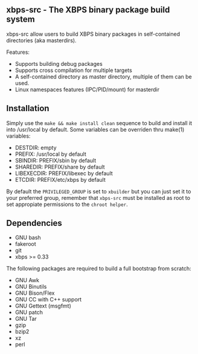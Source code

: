 ## xbps-src - The XBPS binary package build system

xbps-src allow users to build XBPS binary packages in self-contained directories
(aka masterdirs).

Features:

 - Supports building debug packages
 - Supports cross compilation for multiple targets
 - A self-contained directory as master directory, multiple of them can be used.
 - Linux namespaces features (IPC/PID/mount) for masterdir

## Installation

Simply use the `make && make install clean` sequence to build and install it
into /usr/local by default. Some variables can be overriden thru make(1)
variables:

 - DESTDIR: empty
 - PREFIX: /usr/local by default
 - SBINDIR: PREFIX/sbin by default
 - SHAREDIR: PREFIX/share by default
 - LIBEXECDIR: PREFIX/libexec by default
 - ETCDIR: PREFIX/etc/xbps by default

By default the `PRIVILEGED_GROUP` is set to `xbuilder` but you can just set
it to your preferred group, remember that `xbps-src` must be installed as root
to set appropiate permissions to the `chroot helper`.

## Dependencies

- GNU bash
- fakeroot
- git
- xbps >= 0.33

The following packages are required to build a full bootstrap from scratch:

- GNU Awk
- GNU Binutils
- GNU Bison/Flex
- GNU CC with C++ support
- GNU Gettext (msgfmt)
- GNU patch
- GNU Tar
- gzip
- bzip2
- xz
- perl
